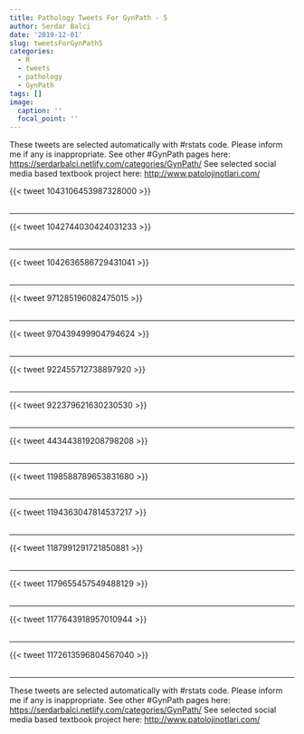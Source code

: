 ```yaml
---
title: Pathology Tweets For GynPath - 5
author: Serdar Balci
date: '2019-12-01'
slug: tweetsForGynPath5
categories:
  - R
  - tweets
  - pathology
  - GynPath
tags: []
image:
  caption: ''
  focal_point: ''
---
```



These tweets are selected automatically with #rstats code. Please inform me if any is inappropriate.
See other #GynPath pages here: https://serdarbalci.netlify.com/categories/GynPath/ 
See selected social media based textbook project here: http://www.patolojinotlari.com/

{{< tweet 1043106453987328000 >}}
<br>
<br>
<hr>
{{< tweet 1042744030424031233 >}}
<br>
<br>
<hr>
{{< tweet 1042636586729431041 >}}
<br>
<br>
<hr>
{{< tweet 971285196082475015 >}}
<br>
<br>
<hr>
{{< tweet 970439499904794624 >}}
<br>
<br>
<hr>
{{< tweet 922455712738897920 >}}
<br>
<br>
<hr>
{{< tweet 922379621630230530 >}}
<br>
<br>
<hr>
{{< tweet 443443819208798208 >}}
<br>
<br>
<hr>
{{< tweet 1198588789653831680 >}}
<br>
<br>
<hr>
{{< tweet 1194363047814537217 >}}
<br>
<br>
<hr>
{{< tweet 1187991291721850881 >}}
<br>
<br>
<hr>
{{< tweet 1179655457549488129 >}}
<br>
<br>
<hr>
{{< tweet 1177643918957010944 >}}
<br>
<br>
<hr>
{{< tweet 1172613596804567040 >}}
<br>
<br>
<hr>


These tweets are selected automatically with #rstats code. Please inform me if any is inappropriate.
See other #GynPath pages here: https://serdarbalci.netlify.com/categories/GynPath/ 
See selected social media based textbook project here: http://www.patolojinotlari.com/
